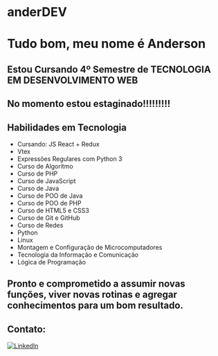# anderDEV


# Tudo bom, meu nome é Anderson
## Estou Cursando 4º Semestre de TECNOLOGIA EM DESENVOLVIMENTO WEB 

## No momento estou estaginado!!!!!!!!!

## Habilidades em Tecnologia
- Cursando: JS React + Redux
- Vtex
- Expressões Regulares com Python 3
-	Curso de Algoritmo 
-	Curso de PHP
-	Curso de JavaScript
-	Curso de Java
-	Curso de POO de Java
-	Curso de POO de PHP
-	Curso de HTML5 e CSS3
-	Curso de Git e GitHub
- Curso de Redes 
-	Python
- Linux
-	Montagem e Configuração de Microcomputadores
-	Tecnologia da Informação e Comunicação
- Lógica de Programação


## Pronto e comprometido a assumir novas funções, viver novas rotinas e agregar conhecimentos para um bom resultado. 

## Contato:

[![LinkedIn](https://img.shields.io/badge/LinkedIn-0077B5?style=for-the-badge&logo=linkedin&logoColor=white)](https://www.linkedin.com/in/anderson-tavares-935b0516a)

